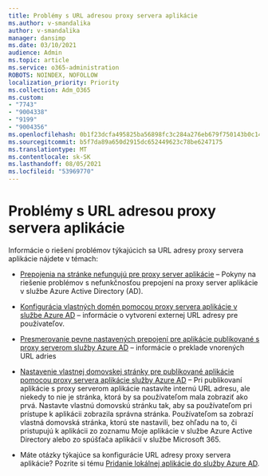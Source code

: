 ```yaml
---
title: Problémy s URL adresou proxy servera aplikácie
ms.author: v-smandalika
author: v-smandalika
manager: dansimp
ms.date: 03/10/2021
audience: Admin
ms.topic: article
ms.service: o365-administration
ROBOTS: NOINDEX, NOFOLLOW
localization_priority: Priority
ms.collection: Adm_O365
ms.custom:
- "7743"
- "9004338"
- "9199"
- "9004356"
ms.openlocfilehash: 0b1f23dcfa495825ba56898fc3c284a276eb679f750143b0c1460662835e658f
ms.sourcegitcommit: b5f7da89a650d2915dc652449623c78be6247175
ms.translationtype: MT
ms.contentlocale: sk-SK
ms.lasthandoff: 08/05/2021
ms.locfileid: "53969770"
---
```

# <a name="application-proxy-url-issues"></a>Problémy s URL adresou proxy servera aplikácie

Informácie o riešení problémov týkajúcich sa URL adresy proxy servera aplikácie nájdete v témach:

- [Prepojenia na stránke nefungujú pre proxy server aplikácie](https://docs.microsoft.com/azure/active-directory/manage-apps/application-proxy-page-links-broken-problem) – Pokyny na riešenie problémov s nefunkčnosťou prepojení na proxy server aplikácie v službe Azure Active Directory (AD).

- [Konfigurácia vlastných domén pomocou proxy servera aplikácie v službe Azure AD](https://docs.microsoft.com/azure/active-directory/manage-apps/application-proxy-configure-custom-domain) – informácie o vytvorení externej URL adresy pre používateľov.

- [Presmerovanie pevne nastavených prepojení pre aplikácie publikované s proxy serverom služby Azure AD](https://docs.microsoft.com/azure/active-directory/manage-apps/application-proxy-configure-hard-coded-link-translation) – informácie o preklade vnorených URL adries

- [Nastavenie vlastnej domovskej stránky pre publikované aplikácie pomocou proxy servera aplikácie služby Azure AD](https://docs.microsoft.com/azure/active-directory/manage-apps/application-proxy-configure-custom-home-page#change-the-home-page-in-the-azure-portal) – Pri publikovaní aplikácie s proxy serverom aplikácie nastavíte internú URL adresu, ale niekedy to nie je stránka, ktorá by sa používateľom mala zobraziť ako prvá. Nastavte vlastnú domovskú stránku tak, aby sa používateľom pri prístupe k aplikácii zobrazila správna stránka. Používateľom sa zobrazí vlastná domovská stránka, ktorú ste nastavili, bez ohľadu na to, či pristupujú k aplikácii zo zoznamu Moje aplikácie v službe Azure Active Directory alebo zo spúšťača aplikácií v službe Microsoft 365.

- Máte otázky týkajúce sa konfigurácie URL adresy proxy servera aplikácie? Pozrite si tému [Pridanie lokálnej aplikácie do služby Azure AD](https://docs.microsoft.com/azure/active-directory/manage-apps/application-proxy-add-on-premises-application#add-an-on-premises-app-to-azure-ad).
 

